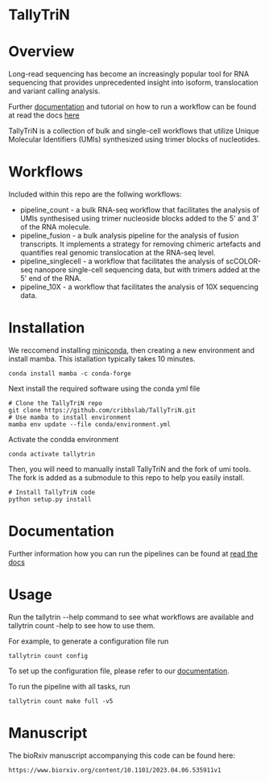 # TallyTriN



Overview
========
Long-read sequencing has become an increasingly popular tool for RNA sequencing that provides unprecedented insight into isoform, translocation and variant calling analysis.

Further [documentation](https://tallytrin.readthedocs.io/en/latest/) and tutorial on how to run a workflow can be found at read the docs [here](https://tallytrin.readthedocs.io/en/latest/)

TallyTriN is a collection of bulk and single-cell workflows that utilize Unique Molecular Identifiers (UMIs) synthesized using trimer blocks of nucleotides.

Workflows
=========
Included within this repo are the follwing workflows:

* pipeline_count - a bulk RNA-seq workflow that facilitates the analysis of UMIs synthesised using trimer nucleoside blocks added to the 5' and 3' of the RNA molecule.
* pipeline_fusion - a bulk analysis pipeline for the analysis of fusion transcripts. It implements a strategy for removing chimeric artefacts and quantifies real genomic translocation at the RNA-seq level.
* pipeline_singlecell - a workflow that facilitates the analysis of scCOLOR-seq nanopore single-cell sequencing data, but with trimers added at the 5' end of the RNA. 
* pipeline_10X - a workflow that facilitates the analysis of 10X sequencing data.

Installation
============

We reccomend installing [miniconda](https://docs.conda.io/en/latest/miniconda.html), then creating
a new environment and install mamba. This istallation typically takes 10 minutes.

  ```
  conda install mamba -c conda-forge
  ```
  
Next install the required software using the conda yml file 

  ```
  # Clone the TallyTriN repo
  git clone https://github.com/cribbslab/TallyTriN.git
  # Use mamba to install environment
  mamba env update --file conda/environment.yml
  ```

Activate the condda environment

  ```
  conda activate tallytrin
  ```

Then, you will need to manually install TallyTriN and the fork of umi tools. The fork is added as a submodule to this
repo to help you easily install.


  ```
  # Install TallyTriN code
  python setup.py install
  ```

Documentation
=============

Further information how you can run the pipelines can be found at [read the docs](https://tallynnn.readthedocs.io/en/latest/)



Usage
=====

Run the tallytrin --help command to see what workflows are available and tallytrin count -help to see how to use them.

For example, to generate a configuration file run

   ```
   tallytrin count config
   ```

To set up the configuration file, please refer to our [documentation](https://tallytrin.readthedocs.io/en/latest/).

To run the pipeline with all tasks, run

   
   ```
  tallytrin count make full -v5 

   ```

Manuscript
==========

The bioRxiv manuscript accompanying this code can be found here: 

```
https://www.biorxiv.org/content/10.1101/2023.04.06.535911v1

```
